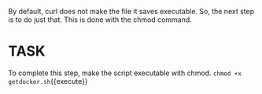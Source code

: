 By default, curl does not make the file it saves executable.
So, the next step is to do just that.  This is done with the
chmod command.
# TASK
To complete this step, make the script executable with chmod.
`chmod +x getdocker.sh`{{execute}}


